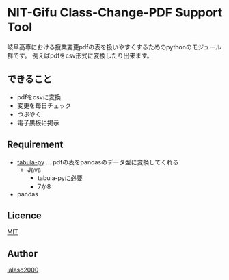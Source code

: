 NIT-Gifu Class-Change-PDF Support Tool
====

岐阜高専における授業変更pdfの表を扱いやすくするためのpythonのモジュール群です。
例えばpdfをcsv形式に変換したり出来ます。


## できること
* pdfをcsvに変換
* 変更を毎日チェック
* つぶやく
* ~~電子黒板に掲示~~


## Requirement
* [tabula-py](https://github.com/chezou/tabula-py) … pdfの表をpandasのデータ型に変換してくれる
    * Java
        * tabula-pyに必要
        * 7か8
* pandas


## Licence

[MIT](https://github.com/tcnksm/tool/blob/master/LICENCE)

## Author

[lalaso2000](https://github.com/lalaso2000)

